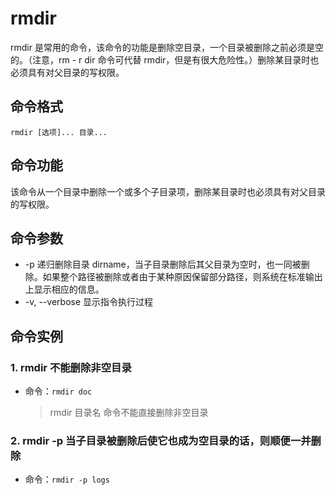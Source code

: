 # rmdir

rmdir 是常用的命令，该命令的功能是删除空目录，一个目录被删除之前必须是空的。（注意，rm - r dir 命令可代替 rmdir，但是有很大危险性。）删除某目录时也必须具有对父目录的写权限。

## 命令格式

`rmdir [选项]... 目录...`

## 命令功能

该命令从一个目录中删除一个或多个子目录项，删除某目录时也必须具有对父目录的写权限。

## 命令参数

- -p 递归删除目录 dirname，当子目录删除后其父目录为空时，也一同被删除。如果整个路径被删除或者由于某种原因保留部分路径，则系统在标准输出上显示相应的信息。
- -v, --verbose 显示指令执行过程

## 命令实例

### 1. rmdir 不能删除非空目录

- 命令：`rmdir doc`

  > rmdir 目录名 命令不能直接删除非空目录

### 2. rmdir -p 当子目录被删除后使它也成为空目录的话，则顺便一并删除

- 命令：`rmdir -p logs`
